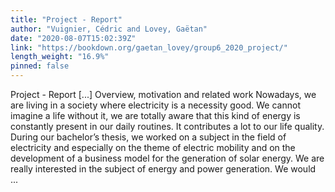 ```yaml
---
title: "Project - Report"
author: "Vuignier, Cédric and Lovey, Gaëtan"
date: "2020-08-07T15:02:39Z"
link: "https://bookdown.org/gaetan_lovey/group6_2020_project/"
length_weight: "16.9%"
pinned: false
---
```


Project - Report [...] Overview, motivation and related work Nowadays, we are living in a society where electricity is a necessity good. We cannot imagine a life without it, we are totally aware that this kind of energy is constantly present in our daily routines. It contributes a lot to our life quality. During our bachelor’s thesis, we worked on a subject in the field of electricity and especially on the theme of electric mobility and on the development of a business model for the generation of solar energy. We are really interested in the subject of energy and power generation. We would ...
